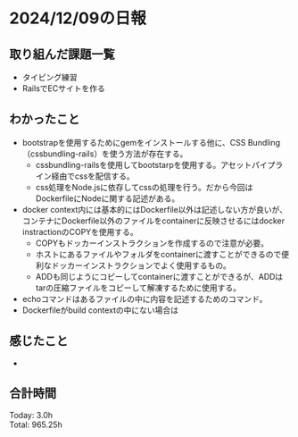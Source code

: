 # 2024/12/09の日報
## 取り組んだ課題一覧
* タイピング練習
*  RailsでECサイトを作る
## わかったこと
* bootstrapを使用するためにgemをインストールする他に、CSS Bundling（cssbundling-rails）を使う方法が存在する。
  *  cssbundling-railsを使用してbootstarpを使用する。アセットパイプライン経由でcssを配信する。
  *  css処理をNode.jsに依存してcssの処理を行う。だから今回はDockerfileにNodeに関する記述がある。
* docker context内には基本的にはDockerfile以外は記述しない方が良いが、コンテナにDockerfile以外のファイルをcontainerに反映させるにはdocker instractionのCOPYを使用する。
  *  COPYもドッカーインストラクションを作成するので注意が必要。
  *  ホストにあるファイルやフォルダをcontainerに渡すことができるので便利なドッカーインストラクションでよく使用するもの。
  *  ADDも同じようにコピーしてcontainerに渡すことができるが、ADDはtarの圧縮ファイルをコピーして解凍するために使用する。
*  echoコマンドはあるファイルの中に内容を記述するためのコマンド。
*  Dockerfileがbuild contextの中にない場合は     
## 感じたこと
* 
## 合計時間  
Today: 3.0h<br>
Total: 965.25h
